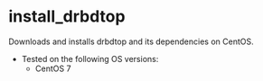 # install_drbdtop
Downloads and installs drbdtop and its dependencies on CentOS.

- Tested on the following OS versions:
  - CentOS 7
